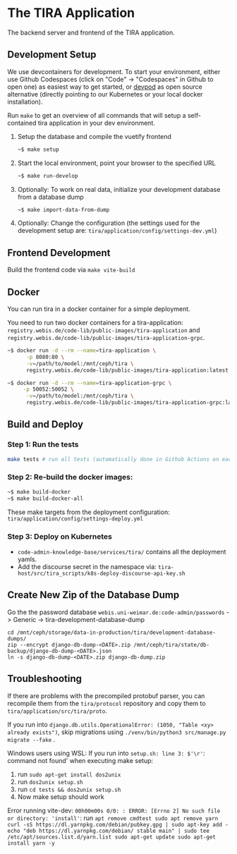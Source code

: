 # The TIRA Application

The backend server and frontend of the TIRA application.

## Development Setup

We use devcontainers for development. To start your environment, either use Github Codespaces (click on "Code" -> "Codespaces" in Github to open one) as easiest way to get started, or [devpod](https://github.com/loft-sh/devpod) as open source alternative (directly pointing to our Kubernetes or your local docker installation).

Run `make` to get an overview of all commands that will setup a self-contained tira application in your dev environment.

1. Setup the database and compile the vuetify frontend
   ```bash
   ~$ make setup
   ```

2. Start the local environment, point your browser to the specified URL
   ```bash
   ~$ make run-develop
   ```

3. Optionally: To work on real data, initialize your development database from a database dump
   ```bash
   ~$ make import-data-from-dump
   ```

4. Optionally: Change the configuration (the settings used for the development setup are: `tira/application/config/settings-dev.yml`)

## Frontend Development

Build the frontend code via `make vite-build`

## Docker

You can run tira in a docker container for a simple deployment. 

You need to run two docker containers for a tira-application: `registry.webis.de/code-lib/public-images/tira-application` and `registry.webis.de/code-lib/public-images/tira-application-grpc`. 

   ```bash
   ~$ docker run -d --rm --name=tira-application \
		 -p 8080:80 \
		 -v=/path/to/model:/mnt/ceph/tira \
		 registry.webis.de/code-lib/public-images/tira-application:latest

   ~$ docker run -d --rm --name=tira-application-grpc \
		-p 50052:50052 \
		 -v=/path/to/model:/mnt/ceph/tira \
		 registry.webis.de/code-lib/public-images/tira-application-grpc:latest
   ```

## Build and Deploy

### Step 1: Run the tests

   ```bash
   make tests # run all tests (automatically done in Github Actions on each commit)
   ```

### Step 2: Re-build the docker images: 

   ```bash
   ~$ make build-docker
   ~$ make build-docker-all
   ```

These make targets from the deployment configuration: `tira/application/config/settings-deploy.yml`

### Step 3: Deploy on Kubernetes

- `code-admin-knowledge-base/services/tira/` contains all the deployment yamls.
- Add the discourse secret in the namespace via: `tira-host/src/tira_scripts/k8s-deploy-discourse-api-key.sh`


## Create New Zip of the Database Dump

Go the the password database `webis.uni-weimar.de:code-admin/passwords` -> Generic -> tira-development-database-dump

```
cd /mnt/ceph/storage/data-in-production/tira/development-database-dumps/
zip --encrypt django-db-dump-<DATE>.zip /mnt/ceph/tira/state/db-backup/django-db-dump-<DATE>.json
ln -s django-db-dump-<DATE>.zip django-db-dump.zip
```

## Troubleshooting

If there are problems with the precompiled protobuf parser, you can recompile them from the `tira/protocol` repository and copy them to `tira/application/src/tira/proto`. 

If you run into `django.db.utils.OperationalError: (1050, "Table <xy> already exists")`, skip migrations using `./venv/bin/python3 src/manage.py migrate --fake` .

Windows users using WSL: If you run into `setup.sh: line 3: $'\r'`: command not found' when executing make setup:
   1. run `sudo apt-get install dos2unix`
   2. run `dos2unix setup.sh`
   3. run `cd tests && dos2unix setup.sh`
   4. Now make setup should work

   Error running vite-dev: `00h00m00s 0/0: : ERROR: [Errno 2] No such file or directory: 'install'`:
    run `apt remove cmdtest
   sudo apt remove yarn
   curl -sS https://dl.yarnpkg.com/debian/pubkey.gpg | sudo apt-key add -
   echo "deb https://dl.yarnpkg.com/debian/ stable main" | sudo tee /etc/apt/sources.list.d/yarn.list
   sudo apt-get update
   sudo apt-get install yarn -y`

